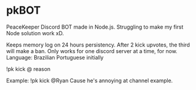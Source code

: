 # pkBOT
PeaceKeeper Discord BOT made in Node.js. Struggling to make my first Node solution work xD.

Keeps memory log on 24 hours persistency. After 2 kick upvotes, the third will make a ban. Only works for one discord server at a time, for now.
Language: Brazilian Portuguese initially

!pk kick @<user> reason
  
Example:
!pk kick @Ryan Cause he's annoying at channel example.

